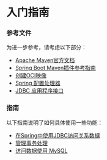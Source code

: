 # 入门指南

### 参考文件
为进一步参考，请考虑以下部分：

* [Apache Maven官方文档](https://maven.apache.org/guides/index.html)
* [Spring Boot Maven插件参考指南](https://docs.spring.io/spring-boot/docs/3.1.3/maven-plugin/reference/html/)
* [创建OCI映像](https://docs.spring.io/spring-boot/docs/3.1.3/maven-plugin/reference/html/#build-image)
* [Spring 配置处理器](https://docs.spring.io/spring-boot/docs/3.1.3/reference/htmlsingle/index.html#appendix.configuration-metadata.annotation-processor)
* [JDBC 应用程序接口](https://docs.spring.io/spring-boot/docs/3.1.3/reference/htmlsingle/index.html#data.sql)

### 指南
以下指南说明了如何具体使用一些功能：

* [在Spring中使用JDBC访问关系数据](https://spring.io/guides/gs/relational-data-access/)
* [管理事务处理](https://spring.io/guides/gs/managing-transactions/)
* [访问数据使用 MySQL](https://spring.io/guides/gs/accessing-data-mysql/)

